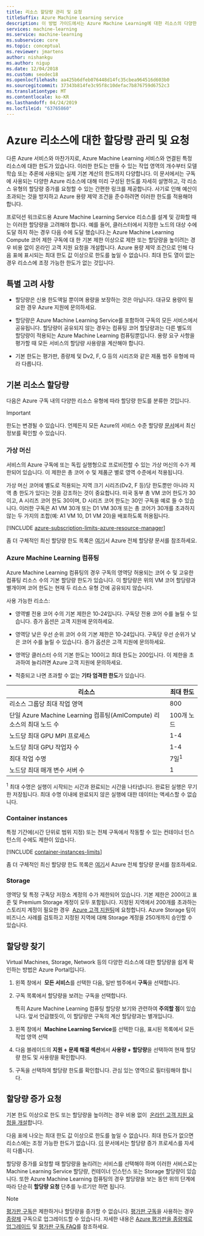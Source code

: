 ```yaml
---
title: 리소스 할당량 관리 및 요청
titleSuffix: Azure Machine Learning service
description: 이 방법 가이드에서는 Azure Machine Learning에 대한 리소스의 다양한 할당량에 대해 설명하고 더 많은 할당량을 요청하는 방법을 알아봅니다.
services: machine-learning
ms.service: machine-learning
ms.subservice: core
ms.topic: conceptual
ms.reviewer: jmartens
author: nishankgu
ms.author: nigup
ms.date: 12/04/2018
ms.custom: seodec18
ms.openlocfilehash: aa425b6dfeb076448d14fc35cbea964516d603b0
ms.sourcegitcommit: 37343b814fe3c95f8c10defac7b876759d6752c3
ms.translationtype: MT
ms.contentlocale: ko-KR
ms.lasthandoff: 04/24/2019
ms.locfileid: "63765860"
---
```

# <a name="manage-and-request-quotas-for-azure-resources"></a>Azure 리소스에 대한 할당량 관리 및 요청

다른 Azure 서비스와 마찬가지로, Azure Machine Learning 서비스와 연결된 특정 리소스에 대한 한도가 있습니다. 이러한 한도는 만들 수 있는 작업 영역의 개수부터 모델 학습 또는 추론에 사용되는 실제 기본 계산의 한도까지 다양합니다. 이 문서에서는 구독에 사용되는 다양한 Azure 리소스에 대해 미리 구성된 한도를 자세히 설명하고, 각 리소스 유형의 할당량 증가를 요청할 수 있는 간편한 링크를 제공합니다. 사기로 인해 예산이 초과되는 것을 방지하고 Azure 용량 제약 조건을 준수하려면 이러한 한도를 적용해야 합니다.

프로덕션 워크로드용 Azure Machine Learning Service 리소스를 설계 및 강화할 때는 이러한 할당량을 고려해야 합니다. 예를 들어, 클러스터에서 지정한 노드의 대상 수에 도달 하지 하는 경우 다음 수에 도달 했습니다.는 Azure Machine Learning Compute 코어 제한 구독에 대 한 기본 제한 이상으로 제한 또는 할당량을 높이려는 경우 비용 없이 온라인 고객 지원 요청을 개설합니다. Azure 용량 제약 조건으로 인해 다음 표에 표시되는 최대 한도 값 이상으로 한도를 높일 수 없습니다. 최대 한도 열이 없는 경우 리소스에 조정 가능한 한도가 없는 것입니다.

## <a name="special-considerations"></a>특별 고려 사항

+ 할당량은 신용 한도액일 뿐이며 용량을 보장하는 것은 아닙니다. 대규모 용량이 필요한 경우 Azure 지원에 문의하세요.

+ 할당량은 Azure Machine Learning Service를 포함하여 구독의 모든 서비스에서 공유됩니다. 할당량이 공유되지 않는 경우는 컴퓨팅 코어 할당량과는 다른 별도의 할당량이 적용되는 Azure Machine Learning 컴퓨팅뿐입니다. 용량 요구 사항을 평가할 때 모든 서비스의 할당량 사용량을 계산해야 합니다.

+ 기본 한도는 평가판, 종량제 및 Dv2, F, G 등의 시리즈와 같은 제품 범주 유형에 따라 다릅니다.

## <a name="default-resource-quotas"></a>기본 리소스 할당량

다음은 Azure 구독 내의 다양한 리소스 유형에 따라 할당량 한도를 분류한 것입니다.

> [!Important]
> 한도는 변경될 수 있습니다. 언제든지 모든 Azure의 서비스 수준 할당량 [문서](https://docs.microsoft.com/azure/azure-subscription-service-limits/)에서 최신 정보를 확인할 수 있습니다.

### <a name="virtual-machines"></a>가상 머신
서비스의 Azure 구독에 또는 독립 실행형으로 프로비전할 수 있는 가상 머신의 수가 제한되어 있습니다. 이 제한은 총 코어 수 및 제품군 별로 영역 수준에서 적용됩니다.

가상 머신 코어에 별도로 적용되는 지역 크기 시리즈(Dv2, F 등)당 한도뿐만 아니라 지역 총 한도가 있다는 것을 강조하는 것이 중요합니다. 미국 동부 총 VM 코어 한도가 30이고, A 시리즈 코어 한도 30이며, D 시리즈 코어 한도는 30인 구독을 예로 들 수 있습니다. 이러한 구독은 A1 VM 30개 또는 D1 VM 30개 또는 총 코어가 30개를 초과하지 않는 두 가지의 조합(예: A1 VM 10, D1 VM 20)을 배포하도록 허용됩니다.

[!INCLUDE [azure-subscription-limits-azure-resource-manager](../../../includes/azure-subscription-limits-azure-resource-manager.md)]

좀 더 구체적인 최신 할당량 한도 목록은 [여기](https://docs.microsoft.com/azure/azure-subscription-service-limits)서 Azure 전체 할당량 문서를 참조하세요.

### <a name="azure-machine-learning-compute"></a>Azure Machine Learning 컴퓨팅
Azure Machine Learning 컴퓨팅의 경우 구독의 영역당 허용되는 코어 수 및 고유한 컴퓨팅 리소스 수의 기본 할당량 한도가 있습니다. 이 할당량은 위의 VM 코어 할당량과 별개이며 코어 한도는 현재 두 리소스 유형 간에 공유되지 않습니다.

사용 가능한 리소스:
+ 영역별 전용 코어 수의 기본 제한은 10-24입니다.  구독당 전용 코어 수를 늘릴 수 있습니다. 증가 옵션은 고객 지원에 문의하세요.

+ 영역당 낮은 우선 순위 코어 수의 기본 제한은 10-24입니다.  구독당 우선 순위가 낮은 코어 수를 늘릴 수 있습니다. 증가 옵션은 고객 지원에 문의하세요.

+ 영역당 클러스터 수의 기본 한도는 100이고 최대 한도는 200입니다. 이 제한을 초과하여 늘리려면 Azure 고객 지원에 문의하세요.

+ 적중되고 나면 초과할 수 없는 **기타 엄격한 한도**가 있습니다.

| **리소스** | **최대 한도** |
| --- | --- |
| 리소스 그룹당 최대 작업 영역 | 800 |
| 단일 Azure Machine Learning 컴퓨팅(AmlCompute) 리소스의 최대 노드 수 | 100개 노드 |
| 노드당 최대 GPU MPI 프로세스 | 1-4 |
| 노드당 최대 GPU 작업자 수 | 1-4 |
| 최대 작업 수명 | 7일<sup>1</sup> |
| 노드당 최대 매개 변수 서버 수 | 1 |

<sup>1</sup> 최대 수명은 실행이 시작되는 시간과 완료되는 시간을 나타냅니다. 완료된 실행은 무기한 저장됩니다. 최대 수명 이내에 완료되지 않은 실행에 대한 데이터는 액세스할 수 없습니다.

### <a name="container-instances"></a>Container instances

특정 기간에(시간 단위로 범위 지정) 또는 전체 구독에서 작동할 수 있는 컨테이너 인스턴스의 수에도 제한이 있습니다.

[!INCLUDE [container-instances-limits](../../../includes/container-instances-limits.md)]

좀 더 구체적인 최신 할당량 한도 목록은 [여기](https://docs.microsoft.com/azure/azure-subscription-service-limits#container-instances-limits)서 Azure 전체 할당량 문서를 참조하세요.

### <a name="storage"></a>Storage
영역당 및 특정 구독당 저장소 계정의 수가 제한되어 있습니다. 기본 제한은 200이고 표준 및 Premium Storage 계정이 모두 포함됩니다. 지정된 지역에서 200개를 초과하는 스토리지 계정이 필요한 경우  [Azure 고객 지원팀](https://ms.portal.azure.com/#blade/Microsoft_Azure_Support/HelpAndSupportBlade/newsupportrequest/)에 요청합니다. Azure Storage 팀이 비즈니스 사례를 검토하고 지정된 지역에 대해 Storage 계정을 250개까지 승인할 수 있습니다.


## <a name="find-your-quotas"></a>할당량 찾기

Virtual Machines, Storage, Network 등의 다양한 리소스에 대한 할당량을 쉽게 확인하는 방법은 Azure Portal입니다.

1. 왼쪽 창에서  **모든 서비스**를 선택한 다음, 일반 범주에서 **구독**을 선택합니다.

1. 구독 목록에서 할당량을 보려는 구독을 선택합니다.

   특히 Azure Machine Learning 컴퓨팅 할당량 보기와 관련하여 **주의할 점**이 있습니다. 앞서 언급했듯이, 이 할당량은 구독의 계산 할당량과는 별개입니다.

1. 왼쪽 창에서  **Machine Learning Service**를 선택한 다음, 표시된 목록에서 모든 작업 영역 선택

1. 다음 블레이드의 **지원 + 문제 해결 섹션**에서 **사용량 + 할당량**을 선택하여 현재 할당량 한도 및 사용량을 확인합니다.

1. 구독을 선택하여 할당량 한도를 확인합니다. 관심 있는 영역으로 필터링해야 합니다.


## <a name="request-quota-increases"></a>할당량 증가 요청

기본 한도 이상으로 한도 또는 할당량을 높이려는 경우 비용 없이  [온라인 고객 지원 요청을 개설](https://ms.portal.azure.com/#blade/Microsoft_Azure_Support/HelpAndSupportBlade/newsupportrequest/)합니다.

다음 표에 나오는 최대 한도 값 이상으로 한도를 높일 수 없습니다. 최대 한도가 없으면 리소스에는 조정 가능한 한도가 없습니다. [이](https://docs.microsoft.com/azure/azure-resource-manager/resource-manager-quota-errors) 문서에서는 할당량 증가 프로세스를 자세히 다룹니다.

할당량 증가를 요청할 때 할당량을 늘리려는 서비스를 선택해야 하며 이러한 서비스로는 Machine Learning Service 할당량, 컨테이너 인스턴스 또는 Storage 할당량이 있습니다. 또한 Azure Machine Learning 컴퓨팅의 경우 할당량을 보는 동안 위의 단계에 따라 단순히 **할당량 요청** 단추를 누르기만 하면 됩니다.

> [!NOTE]
> [평가판 구독](https://azure.microsoft.com/offers/ms-azr-0044p)은 제한하거나 할당량을 증가할 수 없습니다. [평가판 구독](https://azure.microsoft.com/offers/ms-azr-0044p)을 사용하는 경우 [종량제](https://azure.microsoft.com/offers/ms-azr-0003p/) 구독으로 업그레이드할 수 있습니다. 자세한 내용은 [Azure 평가판을 종량제로 업그레이드](../../billing/billing-upgrade-azure-subscription.md) 및 [평가판 구독 FAQ](https://azure.microsoft.com/free/free-account-faq)를 참조하세요.
